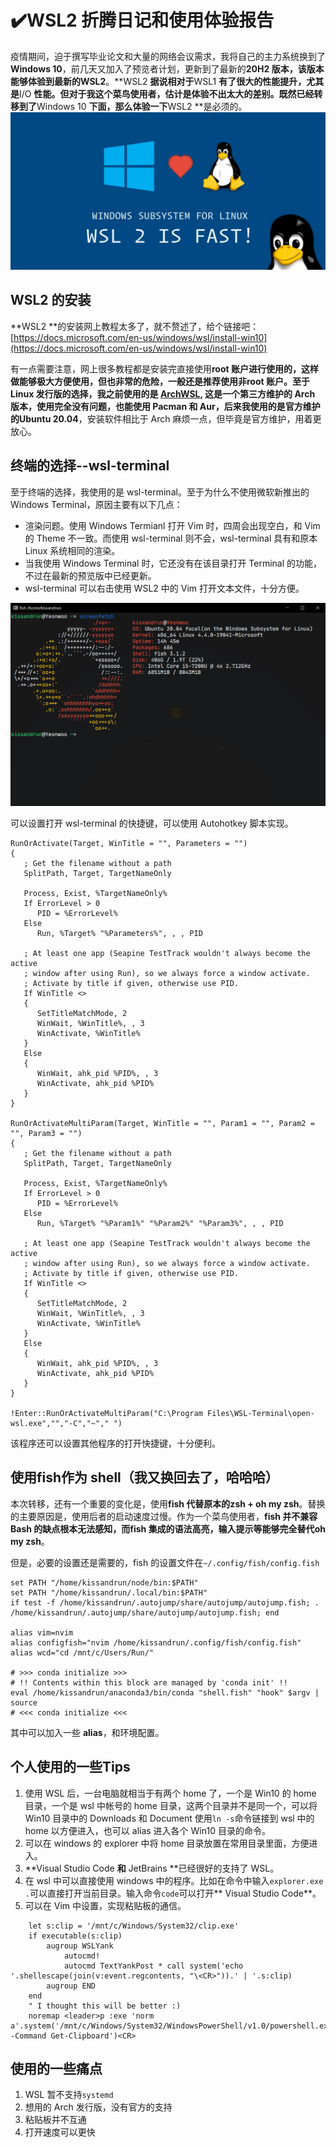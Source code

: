 # ✔️WSL2 折腾日记和使用体验报告

疫情期间，迫于撰写毕业论文和大量的网络会议需求，我将自己的主力系统换到了 **Windows 10**，前几天又加入了预览者计划，更新到了最新的**20H2 **版本，该版本能够体验到最新的**WSL2**。**WSL2 **据说相对于**WSL1 **有了很大的性能提升，尤其是**I/O **性能。但对于我这个菜鸟使用者，估计是体验不出太大的差别。既然已经转移到了**Windows 10 **下面，那么体验一下**WSL2 **是必须的。
![wsl](/images/wsl.jpg)

## **WSL2** 的安装 
**WSL2 **的安装网上教程太多了，就不赘述了，给个链接吧：[https://docs.microsoft.com/en-us/windows/wsl/install-win10](https://docs.microsoft.com/en-us/windows/wsl/install-win10)

有一点需要注意，网上很多教程都是安装完直接使用**root **账户进行使用的，这样做能够极大方便使用，但也非常的危险，一般还是推荐使用非**root **账户。至于 Linux 发行版的选择，我之前使用的是 [ArchWSL](https://github.com/yuk7/ArchWSL), 这是一个第三方维护的 Arch 版本，使用完全没有问题，也能使用 Pacman 和 Aur，后来我使用的是官方维护的**Ubuntu 20.04**，安装软件相比于 Arch 麻烦一点，但毕竟是官方维护，用着更放心。

## 终端的选择--**wsl-terminal**
至于终端的选择，我使用的是 wsl-terminal。至于为什么不使用微软新推出的 Windows Terminal，原因主要有以下几点：
- 渲染问题。使用 Windows Termianl 打开 Vim 时，四周会出现空白，和 Vim 的 Theme 不一致。而使用 wsl-terminal 则不会，wsl-terminal 具有和原本 Linux 系统相同的渲染。
- 当我使用 Windows Terminal 时，它还没有在该目录打开 Terminal 的功能，不过在最新的预览版中已经更新。
- wsl-terminal 可以右击使用 WSL2 中的 Vim 打开文本文件，十分方便。
  

![](/images/screenfetch.png)

可以设置打开 wsl-terminal 的快捷键，可以使用 Autohotkey 脚本实现。

```
RunOrActivate(Target, WinTitle = "", Parameters = "")
{
   ; Get the filename without a path
   SplitPath, Target, TargetNameOnly

   Process, Exist, %TargetNameOnly%
   If ErrorLevel > 0
      PID = %ErrorLevel%
   Else
      Run, %Target% "%Parameters%", , , PID

   ; At least one app (Seapine TestTrack wouldn't always become the active
   ; window after using Run), so we always force a window activate.
   ; Activate by title if given, otherwise use PID.
   If WinTitle <> 
   {
      SetTitleMatchMode, 2
      WinWait, %WinTitle%, , 3
      WinActivate, %WinTitle%
   }
   Else
   {
      WinWait, ahk_pid %PID%, , 3
      WinActivate, ahk_pid %PID%
   }
}

RunOrActivateMultiParam(Target, WinTitle = "", Param1 = "", Param2 = "", Param3 = "")
{
   ; Get the filename without a path
   SplitPath, Target, TargetNameOnly

   Process, Exist, %TargetNameOnly%
   If ErrorLevel > 0
      PID = %ErrorLevel%
   Else
      Run, %Target% "%Param1%" "%Param2%" "%Param3%", , , PID

   ; At least one app (Seapine TestTrack wouldn't always become the active
   ; window after using Run), so we always force a window activate.
   ; Activate by title if given, otherwise use PID.
   If WinTitle <> 
   {
      SetTitleMatchMode, 2
      WinWait, %WinTitle%, , 3
      WinActivate, %WinTitle%
   }
   Else
   {
      WinWait, ahk_pid %PID%, , 3
      WinActivate, ahk_pid %PID%
   }
}

!Enter::RunOrActivateMultiParam("C:\Program Files\WSL-Terminal\open-wsl.exe","","-C","~"," ")
```
该程序还可以设置其他程序的打开快捷键，十分便利。

## 使用**fish**作为 shell（我又换回去了，哈哈哈）

本次转移，还有一个重要的变化是，使用**fish **代替原本的**zsh + oh my zsh**。替换的主要原因是，使用后者的启动速度过慢。作为一个菜鸟使用者，**fish **并不兼容 Bash 的缺点根本无法感知，而**fish **集成的语法高亮，输入提示等能够完全替代**oh my zsh**。

但是，必要的设置还是需要的，fish 的设置文件在`~/.config/fish/config.fish`

```
set PATH "/home/kissandrun/node/bin:$PATH"
set PATH "/home/kissandrun/.local/bin:$PATH"
if test -f /home/kissandrun/.autojump/share/autojump/autojump.fish; . /home/kissandrun/.autojump/share/autojump/autojump.fish; end

alias vim=nvim
alias configfish="nvim /home/kissandrun/.config/fish/config.fish"
alias wcd="cd /mnt/c/Users/Run/"

# >>> conda initialize >>>
# !! Contents within this block are managed by 'conda init' !!
eval /home/kissandrun/anaconda3/bin/conda "shell.fish" "hook" $argv | source
# <<< conda initialize <<<
```
其中可以加入一些 **alias**，和环境配置。

## 个人使用的一些**Tips**
1. 使用 WSL 后，一台电脑就相当于有两个 home 了，一个是 Win10 的 home 目录，一个是 wsl 中帐号的 home 目录，这两个目录并不是同一个，可以将 Win10 目录中的 Downloads 和 Document 使用`ln -s`命令链接到 wsl 中的 home 以方便进入，也可以 alias 进入各个 Win10 目录的命令。
2. 可以在 windows 的 explorer 中将 home 目录放置在常用目录里面，方便进入。
3. **Visual Studio Code **和** JetBrains **已经很好的支持了 WSL。
4. 在 wsl 中可以直接使用 windows 中的程序。比如在命令中输入`explorer.exe .`可以直接打开当前目录。输入命令`code`可以打开** Visual Studio Code**。
5. 可以在 Vim 中设置，实现粘贴板的通信。
```
    let s:clip = '/mnt/c/Windows/System32/clip.exe' 
    if executable(s:clip)
        augroup WSLYank
            autocmd!
            autocmd TextYankPost * call system('echo '.shellescape(join(v:event.regcontents, "\<CR>")).' | '.s:clip)
        augroup END
    end
    " I thought this will be better :)
    noremap <leader>p :exe 'norm a'.system('/mnt/c/Windows/System32/WindowsPowerShell/v1.0/powershell.exe -Command Get-Clipboard')<CR>
```

## 使用的一些痛点
1. WSL 暂不支持`systemd`
2. 想用的 Arch 发行版，没有官方的支持
3. 粘贴板并不互通
4. 打开速度可以更快
